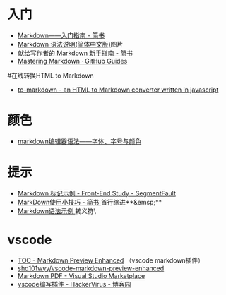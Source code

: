 # 入门

- [Markdown——入门指南 - 简书](http://www.jianshu.com/p/1e402922ee32/)
- [Markdown 语法说明(简体中文版)](http://wowubuntu.com/markdown/)图片
- [献给写作者的 Markdown 新手指南 - 简书](http://www.jianshu.com/p/q81RER)
- [Mastering Markdown · GitHub Guides](https://guides.github.com/features/mastering-markdown/)

#在线转换HTML to Markdown
- [to-markdown - an HTML to Markdown converter written in javascript ](https://domchristie.github.io/to-markdown/)



# 颜色

- [markdown编辑器语法——字体、字号与颜色](http://mbzx.github.io/2015/09/21/md-light/)

# 提示

- [Markdown 标记示例 - Front-End Study - SegmentFault](https://segmentfault.com/a/1190000003930804)
- [MarkDown使用小技巧 - 简书 ](http://www.jianshu.com/p/9d94660a96f1)首行缩进**\&emsp;**
- [Markdown语法示例 ](http://equation85.github.io/blog/markdown-examples/)转义符\\



# vscode

- [TOC - Markdown Preview Enhanced](https://shd101wyy.github.io/markdown-preview-enhanced/#/toc) （vscode markdown插件）
- [shd101wyy/vscode-markdown-preview-enhanced](https://github.com/shd101wyy/vscode-markdown-preview-enhanced)
- [Markdown PDF - Visual Studio Marketplace](https://marketplace.visualstudio.com/items?itemName=yzane.markdown-pdf)
- [vscode编写插件 - HackerVirus - 博客园](http://www.cnblogs.com/Leo_wl/p/5507589.html)